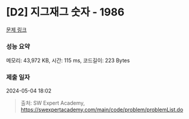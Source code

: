 # [D2] 지그재그 숫자 - 1986 

[문제 링크](https://swexpertacademy.com/main/code/problem/problemDetail.do?contestProbId=AV5PxmBqAe8DFAUq) 

### 성능 요약

메모리: 43,972 KB, 시간: 115 ms, 코드길이: 223 Bytes

### 제출 일자

2024-05-04 18:02



> 출처: SW Expert Academy, https://swexpertacademy.com/main/code/problem/problemList.do